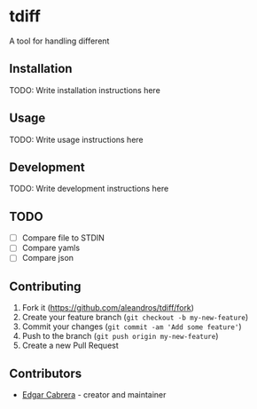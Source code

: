 # tdiff

A tool for handling different

## Installation

TODO: Write installation instructions here

## Usage

TODO: Write usage instructions here

## Development

TODO: Write development instructions here

## TODO
- [ ] Compare file to STDIN
- [ ] Compare yamls
- [ ] Compare json

## Contributing

1. Fork it (<https://github.com/aleandros/tdiff/fork>)
2. Create your feature branch (`git checkout -b my-new-feature`)
3. Commit your changes (`git commit -am 'Add some feature'`)
4. Push to the branch (`git push origin my-new-feature`)
5. Create a new Pull Request

## Contributors

- [Edgar Cabrera](https://github.com/aleandros) - creator and maintainer
